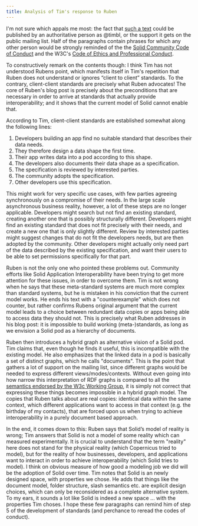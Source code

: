 ```yaml
---
title: Analysis of Tim's response to Ruben
---
```


I'm not sure which appals me most: the fact that [such a
text](https://cloudflare-ipfs.com/ipfs/QmSB8WpxXAtd3Ny9G2ZsW39RJnRsfAt2X6Q7iNTGGWo9HE)
could be published by an authoritative person as @timbl, 
or the support it gets on the public mailing list. Half of the
paragraphs contain phrases for which any other person would be strongly reminded
of the the [Solid Community Code of
Conduct](https://github.com/solid/process/blob/main/code-of-conduct.md) and the
W3C's [Code of Ethics and Professional
Conduct](https://www.w3.org/Consortium/cepc/).

To constructively remark on the contents though: I think Tim has not understood
Rubens point, which manifests itself in Tim's repetition that Ruben does not
understand or ignores “client to client” standards. To the contrary,
client-client standards are precisely what Ruben advocates! The core of Ruben's
blog post is precisely about the preconditions that are necessary in order to
arrive at standards that actually provide interoperability; and it shows that
the current model of Solid cannot enable that.

According to Tim, client-client standards are established somewhat along the
following lines:

  1. Developers building an app find no suitable standard that describes their
     data needs.
  2. They therefore design a data shape the first time.
  3. Their app writes data into a pod according to this shape.
  4. The developers also documents their data shape as a specification.
  5. The specification is reviewed by interested parties.
  6. The community adopts the specification.
  7. Other developers use this specification.

This might work for very specific use cases, with few parties agreeing
synchronously on a compromise of their needs. In the large scale asynchronous
business reality, however, a lot of these steps are no longer applicable.
Developers might search but not find an existing standard, creating another one
that is possibly structurally different. Developers might find an existing
standard that does not fit precisely with their needs, and create a new one that
is only slightly different. Review by interested parties might suggest changes
that do not fit the developers needs, but are then adopted by the community.
Other developers might actually only need part of the data described by the
existing specification, and want their users to be able to set permissions
specifically for that part.

Ruben is not the only one who pointed these problems out. Community efforts like
Solid Application Interoperability have been trying to get more attention for
these issues, in order to overcome them. Tim is not wrong when he says that
these meta-standard systems are much more complex than standard systems, but he
is mistaken in his conviction that the current model works. He ends his text
with a "counterexample" which does not counter, but rather confirms Rubens
original argument that the current model leads to a choice between redundant
data copies or apps being able to access data they should not. This is precisely
what Ruben addresses in his blog post: it is impossible to build working
(meta-)standards, as long as we envision a Solid pod as a hierarchy of
documents.

Ruben then introduces a hybrid graph as alternative vision of a Solid pod. Tim
claims that, even though he finds it useful, this is incompatible with the
existing model. He also emphasizes that the linked data in a pod is basically a
set of distinct graphs, which he calls "documents". This is the point that
gathers a lot of support on the mailing list, since different graphs would be
needed to express different views/modes/contexts. Without even going into how
narrow this interpretation of RDF graphs is compared to all the [semantics
endorsed by the W3c Working
Group](https://www.w3.org/TR/2014/NOTE-rdf11-datasets-20140225/), it is simply
not correct that expressing these things becomes impossible in a hybrid graph
model. The copies that Ruben talks about are real copies: identical data within
the same context, which different applications want to access in that context
(e.g. the birthday of my contacts), that are forced upon us when trying to
achieve interoperability in a purely document based approach.

In the end, it comes down to this: Ruben says that Solid’s model of reality is
wrong; Tim answers that Solid is not a model of some reality which can measured
experimentally. It is crucial to understand that the term "reality" here does
not stand for the physical reality (which Copernicus tried to model), but for
the reality of how businesses, developers, and applications want to interact in
order to achieve interoperability (which Solid tries to model). I think on
obvious measure of how good a modeling job we did will be the adoption of Solid
over time. Tim notes that Solid is an newly designed space, with properties we
chose. He adds that things like the document model, folder structure, slash
semantics etc. are explicit design choices, which can only be reconsidered as a
complete alternative system. To my ears, it sounds a lot like Solid is indeed a
new space ... with the properties Tim choses. I hope these few paragraphs can
remind him of step 5 of the development of standards (and perchance to reread
the codes of conduct).
